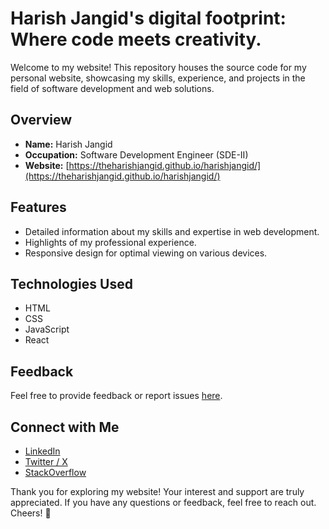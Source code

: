 # Harish Jangid's digital footprint: Where code meets creativity.

Welcome to my website! This repository houses the source code for my personal website, showcasing my skills, experience, and projects in the field of software development and web solutions.

## Overview

- **Name:** Harish Jangid
- **Occupation:** Software Development Engineer (SDE-II)
- **Website:** [https://theharishjangid.github.io/harishjangid/](https://theharishjangid.github.io/harishjangid/)

## Features

- Detailed information about my skills and expertise in web development.
- Highlights of my professional experience.
- Responsive design for optimal viewing on various devices.

## Technologies Used

- HTML
- CSS
- JavaScript
- React

## Feedback

Feel free to provide feedback or report issues [here](https://github.com/theharishjangid/harishjangid/issues).

## Connect with Me

- [LinkedIn](https://www.linkedin.com/in/harish-jangid-bb54aa184/)
- [Twitter / X](https://twitter.com/theharishjangid)
- [StackOverflow](https://stackoverflow.com/users/18743625/harish-jangid)

Thank you for exploring my website! Your interest and support are truly appreciated. If you have any questions or feedback, feel free to reach out. Cheers! 🚀
